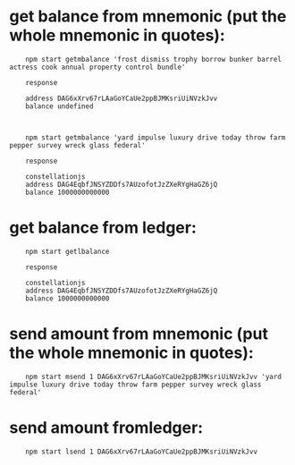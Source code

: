 # get balance from mnemonic (put the whole mnemonic in quotes):

        npm start getmbalance 'frost dismiss trophy borrow bunker barrel actress cook annual property control bundle'

        response

        address DAG6xXrv67rLAaGoYCaUe2ppBJMKsriUiNVzkJvv
        balance undefined



        npm start getmbalance 'yard impulse luxury drive today throw farm pepper survey wreck glass federal'

        response

        constellationjs
        address DAG4EqbfJNSYZDDfs7AUzofotJzZXeRYgHaGZ6jQ
        balance 1000000000000

# get balance from ledger:

        npm start getlbalance

        response

        constellationjs
        address DAG4EqbfJNSYZDDfs7AUzofotJzZXeRYgHaGZ6jQ
        balance 1000000000000

# send amount from mnemonic (put the whole mnemonic in quotes):

        npm start msend 1 DAG6xXrv67rLAaGoYCaUe2ppBJMKsriUiNVzkJvv 'yard impulse luxury drive today throw farm pepper survey wreck glass federal'

# send amount fromledger:

        npm start lsend 1 DAG6xXrv67rLAaGoYCaUe2ppBJMKsriUiNVzkJvv
